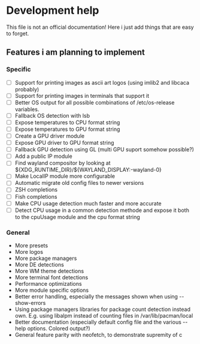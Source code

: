# Development help

This file is not an official documentation!
Here i just add things that are easy to forget.

## Features i am planning to implement

### Specific

- [ ] Support for printing images as ascii art logos (using imlib2 and libcaca probably)
- [ ] Support for printing images in terminals that support it
- [ ] Better OS output for all possible combinations of /etc/os-release variables.
- [ ] Fallback OS detection with lsb
- [ ] Expose temperatures to CPU format string
- [ ] Expose temperatures to GPU format string
- [ ] Create a GPU driver module
- [ ] Expose GPU driver to GPU format string
- [ ] Fallback GPU detection using GL (multi GPU suport somehow possible?)
- [ ] Add a public IP module
- [ ] Find wayland compositor by looking at \${XDG_RUNTIME_DIR}/${WAYLAND_DISPLAY:-wayland-0}
- [ ] Make LocalIP module more configurable
- [ ] Automatic migrate old config files to newer versions
- [ ] ZSH completions
- [ ] Fish completions
- [ ] Make CPU usage detection much faster and more accurate
- [ ] Detect CPU usage in a common detection methode and expose it both to the cpuUsage module and the cpu format string

### General
- More presets
- More logos
- More package managers
- More DE detections
- More WM theme detections
- More terminal font detections
- Performance optimizations
- More module specific options
- Better error handling, especially the messages shown when using --show-errors
- Using package managers libraries for package count detection instead own. E.g. using libalpm instead of counting files in /var/lib/pacman/local
- Better documentation (especially default config file and the various --help options. Colored output?)
- General feature parity with neofetch, to demonstrate supremity of c
